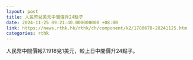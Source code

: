 ```yaml
---
layout: post
title: 人民幣兌美元中間價升24點子
date: 2024-11-25 09:21:40.000000000 +08:00
link: https://news.rthk.hk/rthk/ch/component/k2/1780670-20241125.htm
categories: rthk
---
```


人民幣中間價報7.1918兌1美元，較上日中間價升24點子。
